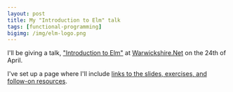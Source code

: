 ```yaml
---
layout: post
title: My "Introduction to Elm" talk
tags: [functional-programming]
bigimg: /img/elm-logo.png
---
```


I'll be giving a talk, ["Introduction to Elm"](https://www.meetup.com/Warwickshire-Net/events/248032707/) at [Warwickshire.Net](https://www.meetup.com/Warwickshire-Net/) on the 24th of April.

I've set up a page where I'll include [links to the slides, exercises, and follow-on resources](/introduction-to-elm/).
